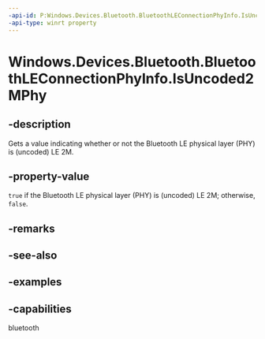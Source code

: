 ```yaml
---
-api-id: P:Windows.Devices.Bluetooth.BluetoothLEConnectionPhyInfo.IsUncoded2MPhy
-api-type: winrt property
---
```


# Windows.Devices.Bluetooth.BluetoothLEConnectionPhyInfo.IsUncoded2MPhy

<!--
public bool IsUncoded2MPhy { get; }
-->

## -description

Gets a value indicating whether or not the Bluetooth LE physical layer (PHY) is (uncoded) LE 2M.

## -property-value

`true` if the Bluetooth LE physical layer (PHY) is (uncoded) LE 2M; otherwise, `false`.

## -remarks

## -see-also

## -examples

## -capabilities
bluetooth
